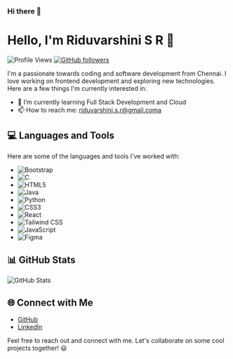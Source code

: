 ### Hi there 👋

# Hello, I'm Riduvarshini S R 👋

![Profile Views](https://komarev.com/ghpvc/?username=Riduvarshini-S-R&color=green)
[![GitHub followers](https://img.shields.io/github/followers/Riduvarshini-S-R?style=social)](https://github.com/Riduvarshini-S-R)

I'm a passionate towards coding and software development from Chennai. I love working on frontend development and exploring new technologies. Here are a few things I'm currently interested in:

- 🌱 I’m currently learning Full Stack Development and Cloud
- 📫 How to reach me: riduvarshini.s.r@gmail.coma

## 💻 Languages and Tools

Here are some of the languages and tools I've worked with:
  - ![Bootstrap](https://img.shields.io/badge/Bootstrap-563D7C?style=for-the-badge&logo=bootstrap)
  - ![C](https://img.shields.io/badge/C-00599C?style=for-the-badge&logo=c)
  - ![HTML5](https://img.shields.io/badge/HTML5-E34F26?style=for-the-badge&logo=html5)
  - ![Java](https://img.shields.io/badge/Java-ED8B00?style=for-the-badge&logo=java)
  - ![Python](https://img.shields.io/badge/Python-3776AB?style=for-the-badge&logo=python)
  - ![CSS3](https://img.shields.io/badge/CSS3-1572B6?style=for-the-badge&logo=css3)
  - ![React](https://img.shields.io/badge/React-61DAFB?style=for-the-badge&logo=react)
  - ![Tailwind CSS](https://img.shields.io/badge/Tailwind_CSS-38B2AC?style=for-the-badge&logo=tailwind-css)
  - ![JavaScript](https://img.shields.io/badge/JavaScript-F7DF1E?style=for-the-badge&logo=javascript)
  - ![Figma](https://img.shields.io/badge/Figma-F24E1E?style=for-the-badge&logo=figma)


## 📊 GitHub Stats

![GitHub Stats](https://github-readme-stats.vercel.app/api?username=Riduvarshini-S-R&show_icons=true&theme=dark)

## 🌐 Connect with Me

- [GitHub](https://github.com/Riduvarshini-S-R)
- [LinkedIn](https://www.linkedin.com/in/riduvarshinisr/)

Feel free to reach out and connect with me. Let's collaborate on some cool projects together! 😃
